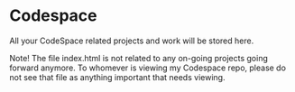 # Codespace
All your CodeSpace related projects and work will be stored here.

Note! The file index.html is not related to any on-going projects going forward anymore. To whomever is viewing my Codespace repo, please do not see that file as anything important that needs viewing. 
